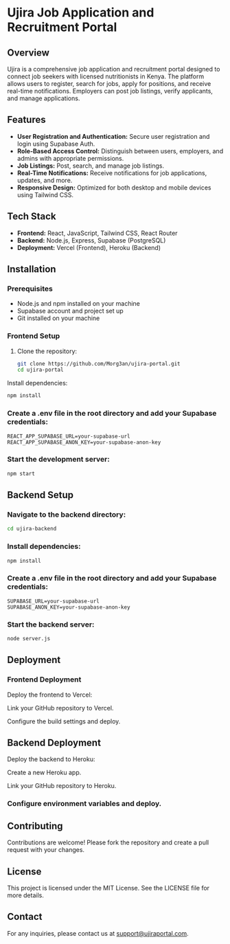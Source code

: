 # Ujira Job Application and Recruitment Portal

## Overview
Ujira is a comprehensive job application and recruitment portal designed to connect job seekers with licensed nutritionists in Kenya. The platform allows users to register, search for jobs, apply for positions, and receive real-time notifications. Employers can post job listings, verify applicants, and manage applications.

## Features
- **User Registration and Authentication:** Secure user registration and login using Supabase Auth.
- **Role-Based Access Control:** Distinguish between users, employers, and admins with appropriate permissions.
- **Job Listings:** Post, search, and manage job listings.
- **Real-Time Notifications:** Receive notifications for job applications, updates, and more.
- **Responsive Design:** Optimized for both desktop and mobile devices using Tailwind CSS.

## Tech Stack
- **Frontend:** React, JavaScript, Tailwind CSS, React Router
- **Backend:** Node.js, Express, Supabase (PostgreSQL)
- **Deployment:** Vercel (Frontend), Heroku (Backend)

## Installation

### Prerequisites
- Node.js and npm installed on your machine
- Supabase account and project set up
- Git installed on your machine

### Frontend Setup
1. Clone the repository:
   ```bash
   git clone https://github.com/Morg3an/ujira-portal.git
   cd ujira-portal
Install dependencies:

```bash
npm install
```
### Create a .env file in the root directory and add your Supabase credentials:

```env
REACT_APP_SUPABASE_URL=your-supabase-url
REACT_APP_SUPABASE_ANON_KEY=your-supabase-anon-key
```
### Start the development server:

```bash
npm start
```
## Backend Setup
### Navigate to the backend directory:

```bash
cd ujira-backend
```
### Install dependencies:

```bash
npm install
```
### Create a .env file in the root directory and add your Supabase credentials:

```env
SUPABASE_URL=your-supabase-url
SUPABASE_ANON_KEY=your-supabase-anon-key
```
### Start the backend server:

```bash
node server.js
```
## Deployment
### Frontend Deployment
Deploy the frontend to Vercel:

Link your GitHub repository to Vercel.

Configure the build settings and deploy.

## Backend Deployment
Deploy the backend to Heroku:

Create a new Heroku app.

Link your GitHub repository to Heroku.

### Configure environment variables and deploy.

## Contributing
Contributions are welcome! Please fork the repository and create a pull request with your changes.

## License
This project is licensed under the MIT License. See the LICENSE file for more details.

## Contact
For any inquiries, please contact us at support@ujiraportal.com.
